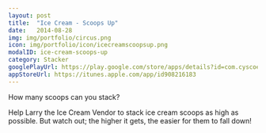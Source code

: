 ```yaml
---
layout: post
title:  "Ice Cream - Scoops Up"
date:   2014-08-28
img: img/portfolio/circus.png
icon: img/portfolio/icon/icecreamscoopsup.png
modalID: ice-cream-scoops-up
category: Stacker
googlePlayUrl: https://play.google.com/store/apps/details?id=com.cyscoenterprise.tsundere.m3
appStoreUrl: https://itunes.apple.com/app/id908216183
---
```

How many scoops can you stack?

Help Larry the Ice Cream Vendor to stack ice cream scoops as high as possible. But watch out; the higher it gets, the easier for them to fall down!